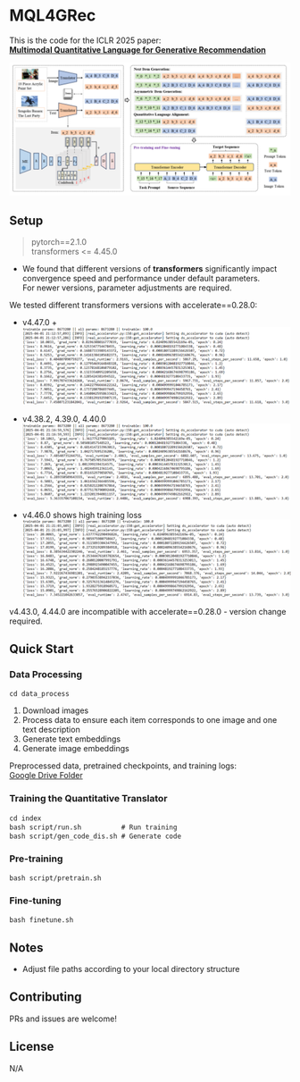 # MQL4GRec

This is the code for the ICLR 2025 paper:  
[**Multimodal Quantitative Language for Generative Recommendation**](https://openreview.net/pdf?id=v7YrIjpkTF)

![alt text](figures/framework.png)

## Setup

> pytorch==2.1.0  
transformers <= 4.45.0  

- We found that different versions of **transformers** significantly impact convergence speed and performance under default parameters.  
For newer versions, parameter adjustments are required.

We tested different transformers versions with accelerate==0.28.0:  
- v4.47.0 +  
![alt text](figures/2.png)  

- v4.38.2, 4.39.0, 4.40.0  
![alt text](figures/3.png)  

- v4.46.0 shows high training loss  
![alt text](figures/1.png)  

v4.43.0, 4.44.0 are incompatible with accelerate==0.28.0 - version change required.

## Quick Start

### Data Processing
```
cd data_process
```
1. Download images  
2. Process data to ensure each item corresponds to one image and one text description  
3. Generate text embeddings  
4. Generate image embeddings    

Preprocessed data, pretrained checkpoints, and training logs:  
[Google Drive Folder](https://drive.google.com/drive/folders/1eewycbcAJ95atmF_V3bNchPIFDSw_TQC)

### Training the Quantitative Translator
```
cd index
bash script/run.sh          # Run training  
bash script/gen_code_dis.sh # Generate code  
```

### Pre-training
```
bash script/pretrain.sh
```

### Fine-tuning
```
bash finetune.sh
```

## Notes  
- Adjust file paths according to your local directory structure  

## Contributing  
PRs and issues are welcome!  

## License  
N/A  